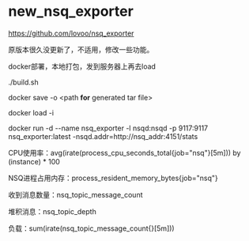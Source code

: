 # new_nsq_exporter
https://github.com/lovoo/nsq_exporter

原版本很久没更新了，不适用，修改一些功能。



docker部署，本地打包，发到服务器上再去load

./build.sh

docker save -o <path **for** generated tar file> <image name>

docker load -i <path to image tar file>

docker run -d --name nsq_exporter -l nsqd:nsqd -p 9117:9117 nsq_exporter:latest -nsqd.addr=http://nsq_addr:4151/stats



CPU使用率：avg(irate(process_cpu_seconds_total{job="nsq"}[5m])) by (instance) * 100

NSQ进程占用内存：process_resident_memory_bytes{job="nsq"}

收到消息数量：nsq_topic_message_count

堆积消息：nsq_topic_depth

负载：sum(irate(nsq_topic_message_count{}[5m]))
